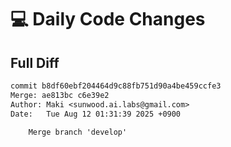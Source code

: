 # 💻 Daily Code Changes

## Full Diff

```diff
commit b8df60ebf204464d9c88fb751d90a4be459ccfe3
Merge: ae813bc c6e39e2
Author: Maki <sunwood.ai.labs@gmail.com>
Date:   Tue Aug 12 01:31:39 2025 +0900

    Merge branch 'develop'

```
